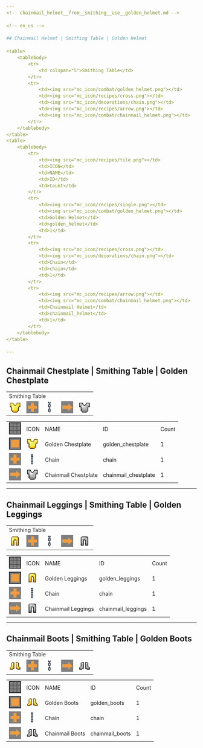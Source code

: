 ```yaml
---
<!-- chainmail_helmet__from__smithing__use__golden_helmet.md -->

<!-- en_us -->

## Chainmail Helmet | Smithing Table | Golden Helmet

<table>
	<tablebody>
		<tr>
			<td colspan="5">Smithing Table</td>
		</tr>
		<tr>
			<td><img src="mc_icon/combat/golden_helmet.png"></td>
			<td><img src="mc_icon/recipes/cross.png"></td>
			<td><img src="mc_icon/decorations/chain.png"></td>
			<td><img src="mc_icon/recipes/arrow.png"></td>
			<td><img src="mc_icon/combat/chainmail_helmet.png"></td>
		</tr>
	</tablebody>
</table>
<table>
	<tablebody>
		<tr>
			<td><img src="mc_icon/recipes/tile.png"></td>
			<td>ICON</td>
			<td>NAME</td>
			<td>ID</td>
			<td>Count</td>
		</tr>
		<tr>
			<td><img src="mc_icon/recipes/single.png"></td>
			<td><img src="mc_icon/combat/golden_helmet.png"></td>
			<td>Golden Helmet</td>
			<td>golden_helmet</td>
			<td>1</td>
		</tr>
		<tr>
			<td><img src="mc_icon/recipes/cross.png"></td>
			<td><img src="mc_icon/decorations/chain.png"></td>
			<td>Chain</td>
			<td>chain</td>
			<td>1</td>
		</tr>
		<tr>
			<td><img src="mc_icon/recipes/arrow.png"></td>
			<td><img src="mc_icon/combat/chainmail_helmet.png"></td>
			<td>Chainmail Helmet</td>
			<td>chainmail_helmet</td>
			<td>1</td>
		</tr>
	</tablebody>
</table>

---
```

<!-- chainmail_chestplate__from__smithing__use__golden_chestplate.md -->

<!-- en_us -->

## Chainmail Chestplate | Smithing Table | Golden Chestplate

<table>
	<tablebody>
		<tr>
			<td colspan="5">Smithing Table</td>
		</tr>
		<tr>
			<td><img src="mc_icon/combat/golden_chestplate.png"></td>
			<td><img src="mc_icon/recipes/cross.png"></td>
			<td><img src="mc_icon/decorations/chain.png"></td>
			<td><img src="mc_icon/recipes/arrow.png"></td>
			<td><img src="mc_icon/combat/chainmail_chestplate.png"></td>
		</tr>
	</tablebody>
</table>
<table>
	<tablebody>
		<tr>
			<td><img src="mc_icon/recipes/tile.png"></td>
			<td>ICON</td>
			<td>NAME</td>
			<td>ID</td>
			<td>Count</td>
		</tr>
		<tr>
			<td><img src="mc_icon/recipes/single.png"></td>
			<td><img src="mc_icon/combat/golden_chestplate.png"></td>
			<td>Golden Chestplate</td>
			<td>golden_chestplate</td>
			<td>1</td>
		</tr>
		<tr>
			<td><img src="mc_icon/recipes/cross.png"></td>
			<td><img src="mc_icon/decorations/chain.png"></td>
			<td>Chain</td>
			<td>chain</td>
			<td>1</td>
		</tr>
		<tr>
			<td><img src="mc_icon/recipes/arrow.png"></td>
			<td><img src="mc_icon/combat/chainmail_chestplate.png"></td>
			<td>Chainmail Chestplate</td>
			<td>chainmail_chestplate</td>
			<td>1</td>
		</tr>
	</tablebody>
</table>

---
<!-- chainmail_leggings__from__smithing__use__golden_leggings.md -->

<!-- en_us -->

## Chainmail Leggings | Smithing Table | Golden Leggings

<table>
	<tablebody>
		<tr>
			<td colspan="5">Smithing Table</td>
		</tr>
		<tr>
			<td><img src="mc_icon/combat/golden_leggings.png"></td>
			<td><img src="mc_icon/recipes/cross.png"></td>
			<td><img src="mc_icon/decorations/chain.png"></td>
			<td><img src="mc_icon/recipes/arrow.png"></td>
			<td><img src="mc_icon/combat/chainmail_leggings.png"></td>
		</tr>
	</tablebody>
</table>
<table>
	<tablebody>
		<tr>
			<td><img src="mc_icon/recipes/tile.png"></td>
			<td>ICON</td>
			<td>NAME</td>
			<td>ID</td>
			<td>Count</td>
		</tr>
		<tr>
			<td><img src="mc_icon/recipes/single.png"></td>
			<td><img src="mc_icon/combat/golden_leggings.png"></td>
			<td>Golden Leggings</td>
			<td>golden_leggings</td>
			<td>1</td>
		</tr>
		<tr>
			<td><img src="mc_icon/recipes/cross.png"></td>
			<td><img src="mc_icon/decorations/chain.png"></td>
			<td>Chain</td>
			<td>chain</td>
			<td>1</td>
		</tr>
		<tr>
			<td><img src="mc_icon/recipes/arrow.png"></td>
			<td><img src="mc_icon/combat/chainmail_leggings.png"></td>
			<td>Chainmail Leggings</td>
			<td>chainmail_leggings</td>
			<td>1</td>
		</tr>
	</tablebody>
</table>

---
<!-- chainmail_boots__from__smithing__use__golden_boots.md -->

<!-- en_us -->

## Chainmail Boots | Smithing Table | Golden Boots

<table>
	<tablebody>
		<tr>
			<td colspan="5">Smithing Table</td>
		</tr>
		<tr>
			<td><img src="mc_icon/combat/golden_boots.png"></td>
			<td><img src="mc_icon/recipes/cross.png"></td>
			<td><img src="mc_icon/decorations/chain.png"></td>
			<td><img src="mc_icon/recipes/arrow.png"></td>
			<td><img src="mc_icon/combat/chainmail_boots.png"></td>
		</tr>
	</tablebody>
</table>
<table>
	<tablebody>
		<tr>
			<td><img src="mc_icon/recipes/tile.png"></td>
			<td>ICON</td>
			<td>NAME</td>
			<td>ID</td>
			<td>Count</td>
		</tr>
		<tr>
			<td><img src="mc_icon/recipes/single.png"></td>
			<td><img src="mc_icon/combat/golden_boots.png"></td>
			<td>Golden Boots</td>
			<td>golden_boots</td>
			<td>1</td>
		</tr>
		<tr>
			<td><img src="mc_icon/recipes/cross.png"></td>
			<td><img src="mc_icon/decorations/chain.png"></td>
			<td>Chain</td>
			<td>chain</td>
			<td>1</td>
		</tr>
		<tr>
			<td><img src="mc_icon/recipes/arrow.png"></td>
			<td><img src="mc_icon/combat/chainmail_boots.png"></td>
			<td>Chainmail Boots</td>
			<td>chainmail_boots</td>
			<td>1</td>
		</tr>
	</tablebody>
</table>

